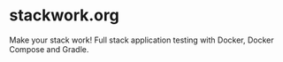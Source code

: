 # stackwork.org

Make your stack work!
Full stack application testing with Docker, Docker Compose and Gradle.

